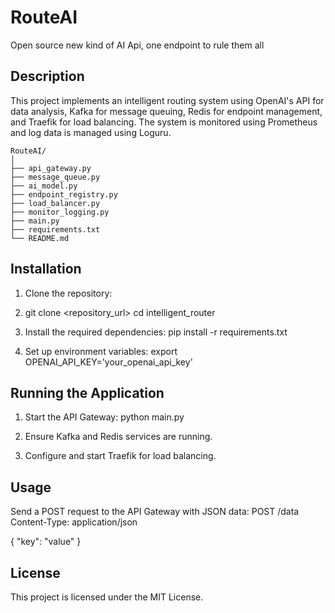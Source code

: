 # RouteAI
Open source new kind of AI Api, one endpoint to rule them all 

## Description
This project implements an intelligent routing system using OpenAI's API for data analysis, Kafka for message queuing, Redis for endpoint management, and Traefik for load balancing. The system is monitored using Prometheus and log data is managed using Loguru.

```
RouteAI/
│
├── api_gateway.py
├── message_queue.py
├── ai_model.py
├── endpoint_registry.py
├── load_balancer.py
├── monitor_logging.py
├── main.py
├── requirements.txt
└── README.md
```



## Installation

1. Clone the repository:
2. git clone <repository_url>
cd intelligent_router


2. Install the required dependencies:
pip install -r requirements.txt


3. Set up environment variables:
export OPENAI_API_KEY='your_openai_api_key'


## Running the Application

1. Start the API Gateway:
python main.py


2. Ensure Kafka and Redis services are running.
3. Configure and start Traefik for load balancing.

## Usage

Send a POST request to the API Gateway with JSON data:
POST /data
Content-Type: application/json

{
"key": "value"
}


## License
This project is licensed under the MIT License.
